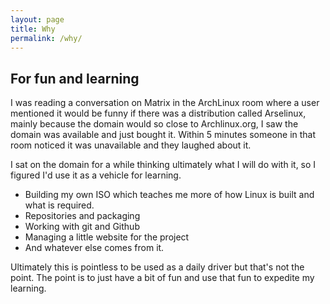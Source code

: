 ```yaml
---
layout: page
title: Why
permalink: /why/
---
```



## For fun and learning

I was reading a conversation on Matrix in the ArchLinux room where a user mentioned it would be funny if there was a distribution called Arselinux, mainly because the domain would so close to Archlinux.org, I saw the domain was available and just bought it. Within 5 minutes someone in that room noticed it was unavailable and they laughed about it.

I sat on the domain for a while thinking ultimately what I will do with it, so I figured I'd use it as a vehicle for learning.

 - Building my own ISO which teaches me more of how Linux is built and what is required.
 - Repositories and packaging
 - Working with git and Github
 - Managing a little website for the project
 - And whatever else comes from it.

Ultimately this is pointless to be used as a daily driver but that's not the point. The point is to just have a bit of fun and use that fun to expedite my learning.
